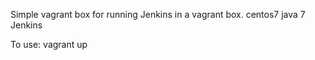 Simple vagrant box for running Jenkins in a vagrant box.
centos7
java 7
Jenkins


To use:
vagrant up
